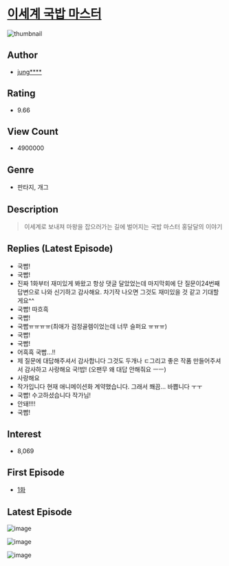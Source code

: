 # [이세계 국밥 마스터](https://comic.naver.com/bestChallenge/list?titleId=739577)
![thumbnail](https://image-comic.pstatic.net/user_contents_data/challenge_comic/2020/04/11/322076/thumbnail_202x164885333e0_3b5b_4af5_b40e_455ef36551b6_00001388.JPEG)

## Author
- [jung****](https://comic.naver.com/artistTitle?id=322076)

## Rating
- 9.66

## View Count
- 4900000

## Genre
- 판타지, 개그

## Description
> 이세계로 보내져 마왕을 잡으러가는 길에 벌어지는 국밥 마스터 홍달달의 이야기

## Replies (Latest Episode)
- 국빱!
- 국빱!
- 진짜 1화부터 재미있게 봐왔고 항상 댓글 달았었는데 마지막회에 단 질문이24번째 답변으로 나와 신기하고 감사해요. 차기작 나오면 그것도 재미있을 것 같고 기대할게요^^
- 국빱! 따흐흑
- 국빱!
- 국빱ㅠㅠㅠㅠ(최애가 검정골렘이었는데 너무 슬퍼요 ㅠㅠㅠ)
- 국빱!
- 국빱!
- 어흑흑 국빱...!!
- 제 질문에 대답해주셔서 감사합니다 그것도 두개나 ㄷ그리고 좋은 작품 만들어주셔서 감사하고 사랑해요 국!밥! (오팬무 왜 대답 안해줘요 ㅡㅡ)
- 사랑해요
- 작가입니다 현재 애니메이션화 계약했습니다. 그래서 쫴끔... 바쁩니다 ㅜㅜ
- 국빱! 수고하셨습니다 작가님!
- 안돼!!!!
- 국빱!

## Interest
- 8,069

## First Episode
- [1화](https://comic.naver.com/bestChallenge/detail?titleId=739577&no=1)

## Latest Episode
![image](https://image-comic.pstatic.net/user_contents_data/challenge_comic/2021/09/16/322076/upload_7076904776611411512.jpeg)

![image](https://image-comic.pstatic.net/user_contents_data/challenge_comic/2021/09/16/322076/upload_3558469758936494950.jpeg)

![image](https://image-comic.pstatic.net/user_contents_data/challenge_comic/2021/09/16/322076/upload_4121972542596604213.jpeg)
